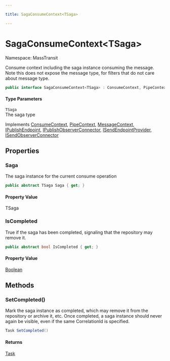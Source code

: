 ```yaml
---

title: SagaConsumeContext<TSaga>

---
```


# SagaConsumeContext\<TSaga\>

Namespace: MassTransit

Consume context including the saga instance consuming the message. Note
 this does not expose the message type, for filters that do not care about message type.

```csharp
public interface SagaConsumeContext<TSaga> : ConsumeContext, PipeContext, MessageContext, IPublishEndpoint, IPublishObserverConnector, ISendEndpointProvider, ISendObserverConnector
```

#### Type Parameters

`TSaga`<br/>
The saga type

Implements [ConsumeContext](../masstransit/consumecontext), [PipeContext](../masstransit/pipecontext), [MessageContext](../masstransit/messagecontext), [IPublishEndpoint](../masstransit/ipublishendpoint), [IPublishObserverConnector](../masstransit/ipublishobserverconnector), [ISendEndpointProvider](../masstransit/isendendpointprovider), [ISendObserverConnector](../masstransit/isendobserverconnector)

## Properties

### **Saga**

The saga instance for the current consume operation

```csharp
public abstract TSaga Saga { get; }
```

#### Property Value

TSaga<br/>

### **IsCompleted**

True if the saga has been completed, signaling that the repository may remove it.

```csharp
public abstract bool IsCompleted { get; }
```

#### Property Value

[Boolean](https://learn.microsoft.com/en-us/dotnet/api/system.boolean)<br/>

## Methods

### **SetCompleted()**

Mark the saga instance as completed, which may remove it from the repository or archive it, etc.
 Once completed, a saga instance should never again be visible, even if the same CorrelationId is
 specified.

```csharp
Task SetCompleted()
```

#### Returns

[Task](https://learn.microsoft.com/en-us/dotnet/api/system.threading.tasks.task)<br/>
